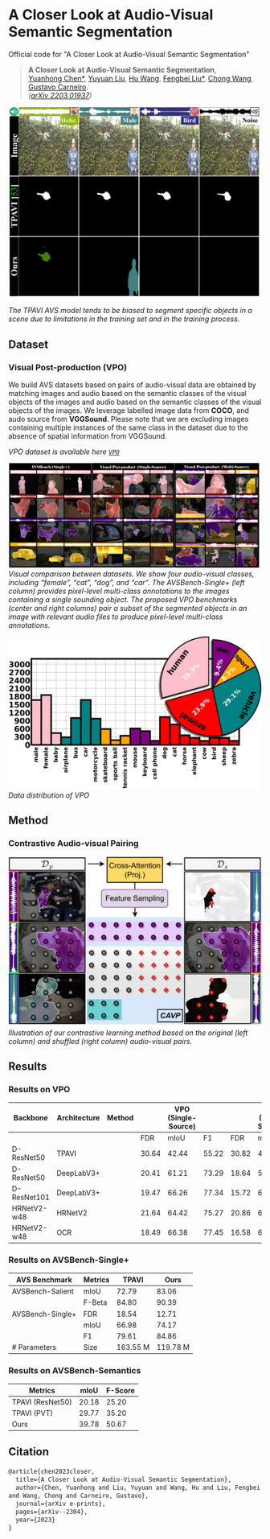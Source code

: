 # A Closer Look at Audio-Visual Semantic Segmentation
Official code for "A Closer Look at Audio-Visual Semantic Segmentation"


> **A Closer Look at Audio-Visual Semantic Segmentation**,<br />
> [Yuanhong Chen*](https://scholar.google.com/citations?user=PiWKAx0AAAAJ&hl=en&oi=ao), [Yuyuan Liu](https://scholar.google.com/citations?user=SibDXFQAAAAJ&hl=zh-CN), [Hu Wang](https://huwang01.github.io/), [Fengbei Liu*](https://fbladl.github.io/), [Chong Wang](https://scholar.google.com/citations?user=IWcTej4AAAAJ&hl=en&oi=ao), [Gustavo Carneiro](https://www.surrey.ac.uk/people/gustavo-carneiro).            
> *([arXiv 2203.01937](https://arxiv.org/abs/2203.01937))*



[<img src="./figs/avs_bench-motivation-1.png" width="500"/>](./figs/avs_bench-motivation-1.png) 

*The TPAVI AVS model tends to be biased to segment specific objects in a scene due to limitations in the training set and in the training process.*


## Dataset
### Visual Post-production (VPO)
We build AVS datasets based on pairs of audio-visual data are obtained by matching images and audio based on the semantic classes
of the visual objects of the images and audio based on the semantic classes of the visual objects of the images. We leverage labelled image data from **COCO**, and audo source from **VGGSound**. Please note that we are excluding images containing multiple instances of the same class in the dataset due to the absence of spatial information from VGGSound.

*VPO dataset is available here [`VPO`](https://drive.google.com/drive/folders/1O_8mkhPexTXANXWqyc65205fCfU0ztn3?usp=sharing)*

![vpo](./figs/dataset_final-1.png)
*Visual comparison between datasets. We show four audio-visual classes, including “female”, “cat”, “dog”, and “car”. The AVSBench-Single+ (left column) provides pixel-level multi-class annotations to the images containing a single sounding object. The proposed VPO benchmarks (center and right columns) pair a subset of the segmented objects in an
image with relevant audio files to produce pixel-level multi-class annotations.*

![dis](./figs/multi+pie-1.png)
*Data distribution of VPO*


## Method
### Contrastive Audio-visual Pairing
![method](./figs/avs_bench-ctr-1.png)
*Illustration of our contrastive learning method based on the original (left column) and shuffled (right column) audio-visual pairs.*



## Results

### Results on VPO
| Backbone    | Architecture | Method |       | VPO (Single-Source) |       |       | VPO (Multi-Source) |        |   |
|-------------|--------------|--------|-------|---------------------|-------|-------|--------------------|--------|---|
|             |              |        | FDR   | mIoU                | F1    | FDR   | mIoU               | F1     |   |
| D-ResNet50  | TPAVI        |        | 30.64 | 42.44               | 55.22 | 30.82 | 44.08              | 58.14  |   |
| D-ResNet50  | DeepLabV3+   |        | 20.41 | 61.21               | 73.29 | 18.64 | 59.58              | 72.46  |   |
| D-ResNet101 | DeepLabV3+   |        | 19.47 | 66.26               | 77.34 | 15.72 | 62.91              | 75.41  |   |
| HRNetV2-w48 | HRNetV2      |        | 21.64 | 64.42               | 75.27 | 20.86 | 64.18              | 76.49  |   |
| HRNetV2-w48 | OCR          |        | 18.49 | 66.38               | 77.45 | 16.58 | 65.62              | 77.29  |   |

### Results on AVSBench-Single+
| AVS Benchmark    | Metrics  | TPAVI    | Ours     |
|------------------|----------|----------|----------|
| AVSBench-Salient | mIoU     | 72.79    | 83.06    |
|                  | F-Beta   | 84.80    | 90.39    |
| AVSBench-Single+ | FDR      | 18.54    | 12.71    |
|                  | mIoU     | 66.98    | 74.17    |
|                  | F1       | 79.61    | 84.86    |
| # Parameters     | Size     | 163.55 M | 119.78 M |

### Results on AVSBench-Semantics
| Metrics          | mIoU  | F-Score |
|------------------|-------|---------|
| TPAVI (ResNet50) | 20.18 | 25.20   |
| TPAVI (PVT)      | 29.77 | 35.20   |
| Ours             | 39.78 | 50.67   |


## Citation
```
@article{chen2023closer,
  title={A Closer Look at Audio-Visual Semantic Segmentation},
  author={Chen, Yuanhong and Liu, Yuyuan and Wang, Hu and Liu, Fengbei and Wang, Chong and Carneiro, Gustavo},
  journal={arXiv e-prints},
  pages={arXiv--2304},
  year={2023}
}
```